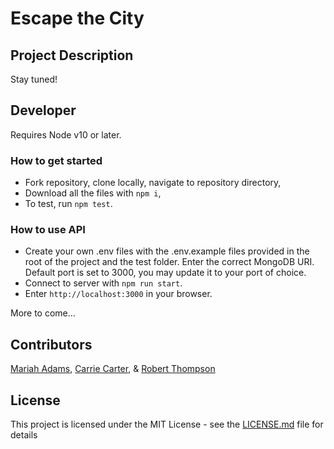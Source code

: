 # Escape the City

## Project Description
Stay tuned!

## Developer
Requires Node v10 or later.

### How to get started
* Fork repository, clone locally, navigate to repository directory,
* Download all the files with `npm i`,
* To test, run `npm test`. 

### How to use API
* Create your own .env files with the .env.example files provided in the root of the project and the test folder. Enter the correct MongoDB URI. Default port is set to 3000, you may update it to your port of choice.
* Connect to server with `npm run start`.
* Enter `http://localhost:3000` in your browser.

More to come...

## Contributors
[Mariah Adams](https://github.com/MariahAdams), [Carrie Carter](https://github.com/carriecarter), & [Robert Thompson](https://github.com/rbtprograms)

## License
This project is licensed under the MIT License - see the [LICENSE.md](LICENSE.md) file for details

